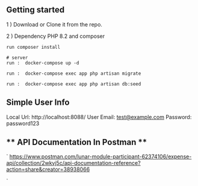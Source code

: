 Getting started
-------------------------------------------------
1 ) Download or Clone it from the repo.

2 ) Dependency PHP 8.2 and composer
```shell
run composer install

# server
run :  docker-compose up -d

run :  docker-compose exec app php artisan migrate

run :  docker-compose exec app php artisan db:seed

```
**Simple User Info**
----
Local Url: http://localhost:8088/
User Email: test@example.com
Password: password123


** API Documentation In Postman **
----
`
https://www.postman.com/lunar-module-participant-62374106/expense-api/collection/2wkvj5c/api-documentation-reference?action=share&creator=38938066

`
